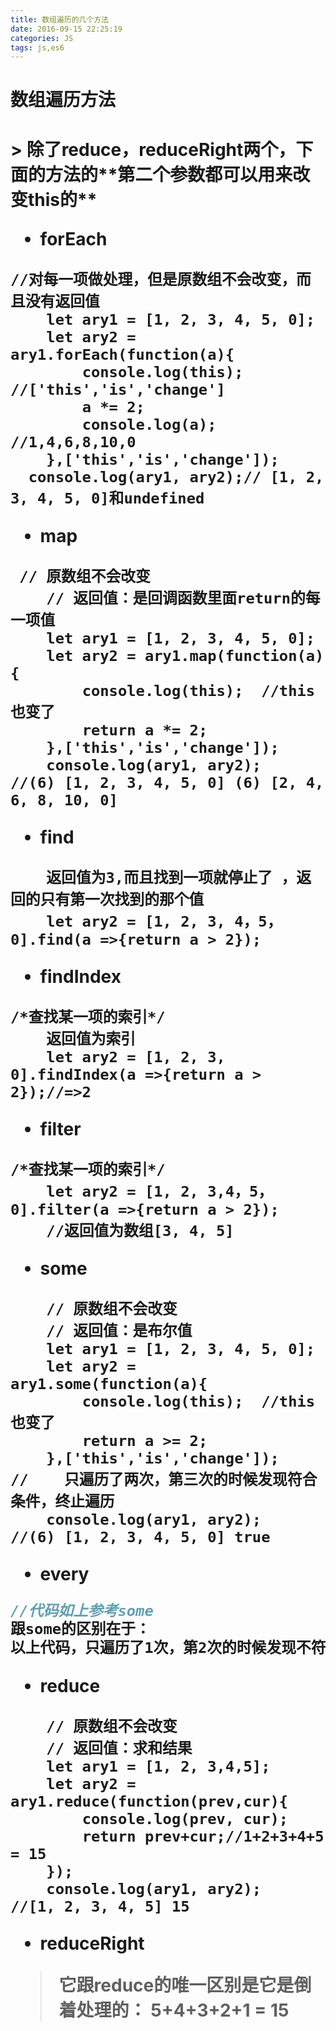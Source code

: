 ```yaml
---
title: 数组遍历的几个方法
date: 2016-09-15 22:25:19
categories: JS
tags: js,es6
---
```


<H1 style="text-align=center">数组遍历方法<H1>
>  除了reduce，reduceRight两个，下面的方法的**第二个参数都可以用来改变this的**

- **forEach**
```
//对每一项做处理，但是原数组不会改变，而且没有返回值
    let ary1 = [1, 2, 3, 4, 5, 0];
    let ary2 = ary1.forEach(function(a){
        console.log(this);   //['this','is','change']
        a *= 2;
        console.log(a);    //1,4,6,8,10,0
    },['this','is','change']);
  console.log(ary1, ary2);// [1, 2, 3, 4, 5, 0]和undefined
```
- **map**
```
 // 原数组不会改变
    // 返回值：是回调函数里面return的每一项值
    let ary1 = [1, 2, 3, 4, 5, 0];
    let ary2 = ary1.map(function(a){
        console.log(this);  //this也变了
        return a *= 2;
    },['this','is','change']);
    console.log(ary1, ary2);    //(6) [1, 2, 3, 4, 5, 0] (6) [2, 4, 6, 8, 10, 0]
```
- **find**  
```
	返回值为3,而且找到一项就停止了 ，返回的只有第一次找到的那个值
    let ary2 = [1, 2, 3, 4，5，0].find(a =>{return a > 2});
```
- **findIndex**
```
/*查找某一项的索引*/
	返回值为索引
    let ary2 = [1, 2, 3, 0].findIndex(a =>{return a > 2});//=>2
```
- **filter**
```
/*查找某一项的索引*/
    let ary2 = [1, 2, 3,4，5， 0].filter(a =>{return a > 2});
    //返回值为数组[3, 4, 5]
```
- **some**
```
    // 原数组不会改变
    // 返回值：是布尔值
    let ary1 = [1, 2, 3, 4, 5, 0];
    let ary2 = ary1.some(function(a){
        console.log(this);  //this也变了
        return a >= 2;
    },['this','is','change']);
//    只遍历了两次，第三次的时候发现符合条件，终止遍历
    console.log(ary1, ary2);    //(6) [1, 2, 3, 4, 5, 0] true
```
- **every**
```javascript
//代码如上参考some
跟some的区别在于：
以上代码，只遍历了1次，第2次的时候发现不符合条件，就会终止遍历，返回false
```
- **reduce**
```
    // 原数组不会改变
    // 返回值：求和结果
    let ary1 = [1, 2, 3,4,5];
    let ary2 = ary1.reduce(function(prev,cur){
        console.log(prev, cur);
        return prev+cur;//1+2+3+4+5 = 15
    });
    console.log(ary1, ary2);    //[1, 2, 3, 4, 5] 15
```
- **reduceRight**
> 它跟reduce的唯一区别是它是倒着处理的： 5+4+3+2+1 = 15
